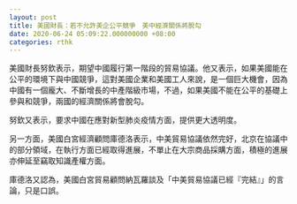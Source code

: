 ```yaml
---
layout: post
title: 美國財長：若不允許美企公平競爭　美中經濟關係將脫勾
date: 2020-06-24 05:09:22.000000000 +08:00
categories: rthk
---
```


美國財長努欽表示，期望中國履行第一階段的貿易協議。他又表示，如果美國能在公平的環境下與中國競爭，這對美國企業和美國工人來說，是一個巨大機會，因為中國有一個龐大、不斷增長的中產階級市場，不過，如果美國不能在公平的基礎上參與和競爭，兩國的經濟關係將會脫勾。

努欽又表示，要求中國在應對新型肺炎疫情方面，提供更大透明度。

另一方面，美國白宮經濟顧問庫德洛表示，中美貿易協議依然完好，北京在協議中的部分領域，在執行方面已經取得進展，不單止在大宗商品採購方面，積極的進展亦伸延至竊取知識產權方面。

庫德洛又認為，美國白宮貿易顧問納瓦羅談及「中美貿易協議已經『完結』」的言論，只是口誤。
